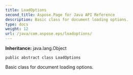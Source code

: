 ```yaml
---
title: LoadOptions
second_title: Aspose.Page for Java API Reference
description: Basic class for document loading options.
type: docs
weight: 12
url: /java/com.aspose.eps/loadoptions/
---
```

**Inheritance:**
java.lang.Object
```
public abstract class LoadOptions
```

Basic class for document loading options.
